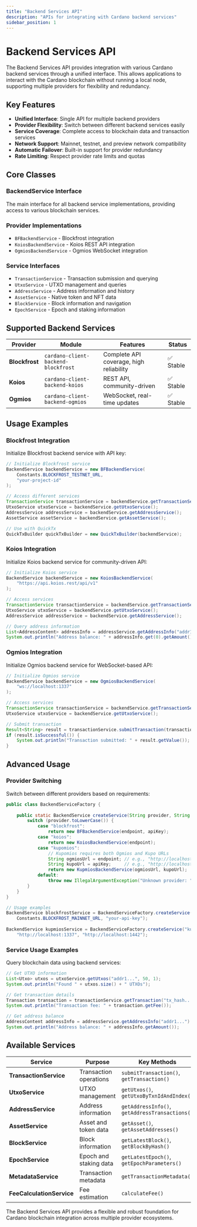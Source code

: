 ```yaml
---
title: "Backend Services API"
description: "APIs for integrating with Cardano backend services"
sidebar_position: 1
---
```


# Backend Services API

The Backend Services API provides integration with various Cardano backend services through a unified interface. This allows applications to interact with the Cardano blockchain without running a local node, supporting multiple providers for flexibility and redundancy.

## Key Features

- **Unified Interface**: Single API for multiple backend providers
- **Provider Flexibility**: Switch between different backend services easily
- **Service Coverage**: Complete access to blockchain data and transaction services
- **Network Support**: Mainnet, testnet, and preview network compatibility
- **Automatic Failover**: Built-in support for provider redundancy
- **Rate Limiting**: Respect provider rate limits and quotas

## Core Classes

### BackendService Interface
The main interface for all backend service implementations, providing access to various blockchain services.

### Provider Implementations
- `BFBackendService` - Blockfrost integration
- `KoiosBackendService` - Koios REST API integration  
- `OgmiosBackendService` - Ogmios WebSocket integration

### Service Interfaces
- `TransactionService` - Transaction submission and querying
- `UtxoService` - UTXO management and queries
- `AddressService` - Address information and history
- `AssetService` - Native token and NFT data
- `BlockService` - Block information and navigation
- `EpochService` - Epoch and staking information

## Supported Backend Services

| Provider | Module | Features | Status |
|----------|--------|----------|--------|
| **Blockfrost** | `cardano-client-backend-blockfrost` | Complete API coverage, high reliability | ✅ Stable |
| **Koios** | `cardano-client-backend-koios` | REST API, community-driven | ✅ Stable |
| **Ogmios** | `cardano-client-backend-ogmios` | WebSocket, real-time updates | ✅ Stable |

## Usage Examples

### Blockfrost Integration

Initialize Blockfrost backend service with API key:

```java
// Initialize Blockfrost service
BackendService backendService = new BFBackendService(
    Constants.BLOCKFROST_TESTNET_URL, 
    "your-project-id"
);

// Access different services
TransactionService transactionService = backendService.getTransactionService();
UtxoService utxoService = backendService.getUtxoService();
AddressService addressService = backendService.getAddressService();
AssetService assetService = backendService.getAssetService();

// Use with QuickTx
QuickTxBuilder quickTxBuilder = new QuickTxBuilder(backendService);
```

### Koios Integration

Initialize Koios backend service for community-driven API:

```java
// Initialize Koios service
BackendService backendService = new KoiosBackendService(
    "https://api.koios.rest/api/v1"
);

// Access services
TransactionService transactionService = backendService.getTransactionService();
UtxoService utxoService = backendService.getUtxoService();
AddressService addressService = backendService.getAddressService();

// Query address information
List<AddressContent> addressInfo = addressService.getAddressInfo("addr1...");
System.out.println("Address balance: " + addressInfo.get(0).getAmount());
```

### Ogmios Integration

Initialize Ogmios backend service for WebSocket-based API:

```java
// Initialize Ogmios service
BackendService backendService = new OgmiosBackendService(
    "ws://localhost:1337"
);

// Access services
TransactionService transactionService = backendService.getTransactionService();
UtxoService utxoService = backendService.getUtxoService();

// Submit transaction
Result<String> result = transactionService.submitTransaction(transactionCbor);
if (result.isSuccessful()) {
    System.out.println("Transaction submitted: " + result.getValue());
}
```

## Advanced Usage

### Provider Switching

Switch between different providers based on requirements:

```java
public class BackendServiceFactory {
    
    public static BackendService createService(String provider, String endpoint, String apiKey) {
        switch (provider.toLowerCase()) {
            case "blockfrost":
                return new BFBackendService(endpoint, apiKey);
            case "koios":
                return new KoiosBackendService(endpoint);
            case "kupomios":
                // Kupomios requires both Ogmios and Kupo URLs
                String ogmiosUrl = endpoint; // e.g., "http://localhost:1337"
                String kupoUrl = apiKey;     // e.g., "http://localhost:1442" (reusing apiKey param for kupoUrl)
                return new KupmiosBackendService(ogmiosUrl, kupoUrl);
            default:
                throw new IllegalArgumentException("Unknown provider: " + provider);
        }
    }
}

// Usage examples
BackendService blockfrostService = BackendServiceFactory.createService("blockfrost", 
    Constants.BLOCKFROST_MAINNET_URL, "your-api-key");
    
BackendService kupmiosService = BackendServiceFactory.createService("kupomios",
    "http://localhost:1337", "http://localhost:1442");
```

### Service Usage Examples

Query blockchain data using backend services:

```java
// Get UTXO information
List<Utxo> utxos = utxoService.getUtxos("addr1...", 50, 1);
System.out.println("Found " + utxos.size() + " UTXOs");

// Get transaction details
Transaction transaction = transactionService.getTransaction("tx_hash...");
System.out.println("Transaction fee: " + transaction.getFee());

// Get address balance
AddressContent addressInfo = addressService.getAddressInfo("addr1...").get(0);
System.out.println("Address balance: " + addressInfo.getAmount());
```

## Available Services

| Service | Purpose | Key Methods |
|---------|---------|-------------|
| **TransactionService** | Transaction operations | `submitTransaction()`, `getTransaction()` |
| **UtxoService** | UTXO management | `getUtxos()`, `getUtxoByTxnIdAndIndex()` |
| **AddressService** | Address information | `getAddressInfo()`, `getAddressTransactions()` |
| **AssetService** | Asset and token data | `getAsset()`, `getAssetAddresses()` |
| **BlockService** | Block information | `getLatestBlock()`, `getBlockByHash()` |
| **EpochService** | Epoch and staking data | `getLatestEpoch()`, `getEpochParameters()` |
| **MetadataService** | Transaction metadata | `getTransactionMetadata()` |
| **FeeCalculationService** | Fee estimation | `calculateFee()` |

The Backend Services API provides a flexible and robust foundation for Cardano blockchain integration across multiple provider ecosystems.
